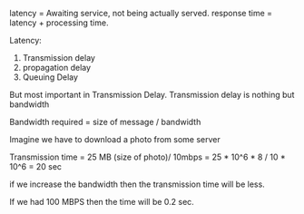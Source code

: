latency = Awaiting service, not being actually served.
response time = latency + processing time.

Latency:
1. Transmission delay
2. propagation delay
3. Queuing Delay

But most important in Transmission Delay. Transmission delay is nothing but bandwidth

Bandwidth required = size of message / bandwidth

Imagine we have to download a photo from some server

Transmission time = 25 MB (size of photo)/ 10mbps = 25 * 10^6 * 8 / 10 * 10^6 = 20 sec

if we increase the bandwidth then the transmission time will be less.

If we had 100 MBPS then the time will be 0.2 sec.





